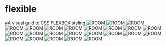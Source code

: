 # flexible
#A visual guid to CSS FLEXBOX styling
![ROOM](https://i.postimg.cc/X76NkW33/foto1.png)
![ROOM]()
![ROOM]()
![ROOM]()
![ROOM]()
![ROOM]()
![ROOM]()
![ROOM]()
![ROOM]()
![ROOM]()
![ROOM]()
![ROOM]()
![ROOM]()
![ROOM]()
![ROOM]()
![ROOM]()
![ROOM]()
![ROOM]()
![ROOM]()
![ROOM]()
![ROOM]()
![ROOM]()
![ROOM]()
![ROOM]()
